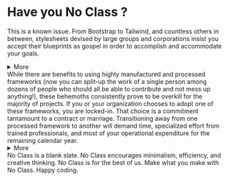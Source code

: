 # Have you No Class ?
This is a known issue. From Bootstrap to Tailwind, and countless others in between, stylesheets devised by large groups and corporations insist you accept their blueprints as gospel in order to accomplish and accommodate your goals.
<details>
<summary>More</summary>
Without exercising any measure of critical thinking, it is natural to accept this messaging. However, as anyone who has invested time and energy into using exceedingly large and opinionated stylesheets can attest, these solutions regularly create more problems than they claim to solve.
</details>
While there are benefits to using highly manufactured and processed frameworks (now you can split-up the work of a single person among dozens of people who should all be able to contribute and not mess up anything!), these behemoths consistently prove to be overkill for the majority of projects. If you or your organization chooses to adopt one of these frameworks, you are locked-in. That choice is a commitment tantamount to a contract or marriage. Transitioning away from one processed framework to another will demand time, specialized effort from trained professionals, and most of your operational expenditure for the remaining calendar year.
<details>
<summary>More</summary>
In theory, in a vacuum, if you ignore reality, then please go enjoy. This is not for you. This is for people who have No Class. This is for people who have No Time to waste. For those who have No Care for bullsh** they do not need. For those who have No Respect for frameworks that reinvent so much of what is already available out of the box with traditional markup elements, CSS Flexbox, and CSS Grid. This is for those who want to deliver the best work, the most efficient work, with nothing that is not needed.
Bloated CSS frameworks can intimidate and frustrate even the most practiced designers and developers. That is why Wix and SquareSpace exist. For those who are scared and lazy. The idea that you must learn and abide by all of the rules set forth in a framework devised out of congested groupthink is backwards. It creates a natural barrier to entry that hinders interest and adoption.
</details>
No Class is a blank slate. No Class encourages minimalism, efficiency, and creative thinking. No Class is for the best of us. Make what you make with No Class. Happy coding.